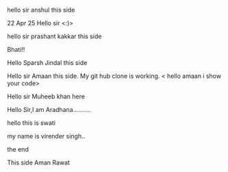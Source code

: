hello sir anshul this side 

22 Apr 25 Hello sir <:)>



hello sir prashant kakkar this side

Bhati!!


Hello Sparsh Jindal this side

Hello sir Amaan this side. My git hub clone is working. < hello amaan i show your code>


Hello sir Muheeb khan here

Hello Sir,I am Aradhana..........

hello this is swati
 

my name is virender singh..

the end



This side Aman Rawat